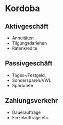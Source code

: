 Kordoba
=======

## Aktivgeschäft
* Annuitäten
* Tilgungsdarlehen
* Ratenkredite

## Passivgeschäft
* Tages-/Festgeld, 
* Sondersparen/VWL
* Sparbriefe

## Zahlungsverkehr
* Daueraufträge
* Einzelaufträge etc.
